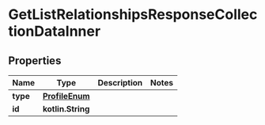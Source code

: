 
# GetListRelationshipsResponseCollectionDataInner

## Properties
| Name | Type | Description | Notes |
| ------------ | ------------- | ------------- | ------------- |
| **type** | [**ProfileEnum**](ProfileEnum.md) |  |  |
| **id** | **kotlin.String** |  |  |



